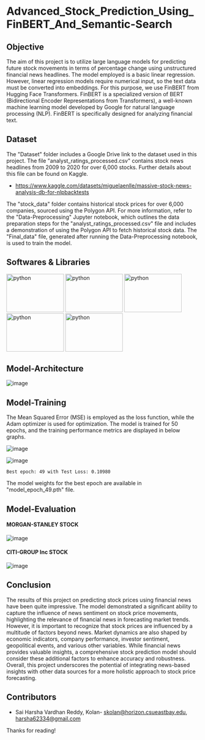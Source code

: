 # Advanced_Stock_Prediction_Using_FinBERT_And_Semantic-Search

## **Objective**
The aim of this project is to utilize large language models for predicting future stock movements in terms of percentage change using unstructured financial news headlines. The model employed is a basic linear regression. However, linear regression models require numerical input, so the text data must be converted into embeddings. For this purpose, we use FinBERT from Hugging Face Transformers. FinBERT is a specialized version of BERT (Bidirectional Encoder Representations from Transformers), a well-known machine learning model developed by Google for natural language processing (NLP). FinBERT is specifically designed for analyzing financial text.

## **Dataset**
The "Dataset" folder includes a Google Drive link to the dataset used in this project. The file "analyst_ratings_processed.csv" contains stock news headlines from 2009 to 2020 for over 6,000 stocks. Further details about this file can be found on Kaggle.

- https://www.kaggle.com/datasets/miguelaenlle/massive-stock-news-analysis-db-for-nlpbacktests

The "stock_data" folder contains historical stock prices for over 6,000 companies, sourced using the Polygon API.
For more information, refer to the "Data-Preprocessing" Jupyter notebook, which outlines the data preparation steps for the "analyst_ratings_processed.csv" file and includes a demonstration of using the Polygon API to fetch historical stock data.
The "Final_data" file, generated after running the Data-Preprocessing notebook, is used to train the model.

## **Softwares & Libraries**
<img src="https://github.com/KolanHarsha/DDos-detection-Using-Machine-Learning/assets/110462466/ec05c02a-389a-4363-8b8c-9b1ba8ca28b0" alt="python" width="150" height="100">
<img src="https://github.com/user-attachments/assets/6dcda243-fcec-45d4-9d77-8d1107e96275" alt="python" width="150" height="100">
<img src="https://github.com/user-attachments/assets/0d094a07-6ebd-4b8e-9cb2-f0d44e69b98d" alt="python" width="150" height="100">
<img src="https://github.com/user-attachments/assets/9dc4de8c-ff82-4d41-ba1a-52fc2cd8f410" alt="python" width="150" height="100">
<img src="https://github.com/user-attachments/assets/9dc00b20-f474-48cd-ac7e-337fa39ce1db" alt="python" width="150" height="100">


## **Model-Architecture**

![image](https://github.com/user-attachments/assets/701c0645-f343-44db-9a8a-e2384fd2c5de)

## **Model-Training**

The Mean Squared Error (MSE) is employed as the loss function, while the Adam optimizer is used for optimization. The model is trained for 50 epochs, and the training performance metrics are displayed in below graphs.

![image](https://github.com/user-attachments/assets/9911145f-90d0-4ec9-a8b1-e87f9cd9678d)

![image](https://github.com/user-attachments/assets/2348eda6-145c-46e1-acc1-1ec18703dbd6)

    Best epoch: 49 with Test Loss: 0.10980

The model weights for the best epoch are available in "model_epoch_49.pth" file.

## **Model-Evaluation**

#### **MORGAN-STANLEY STOCK**

![image](https://github.com/user-attachments/assets/2679f584-627d-4ea1-a2f0-ca323f08947a)

#### **CITI-GROUP Inc STOCK**

![image](https://github.com/user-attachments/assets/e902def6-a1c0-40a6-b386-9c8ddeb896cf)

## **Conclusion**

The results of this project on predicting stock prices using financial news have been quite impressive. The model demonstrated a significant ability to capture the influence of news sentiment on stock price movements, highlighting the relevance of financial news in forecasting market trends. However, it is important to recognize that stock prices are influenced by a multitude of factors beyond news. Market dynamics are also shaped by economic indicators, company performance, investor sentiment, geopolitical events, and various other variables. While financial news provides valuable insights, a comprehensive stock prediction model should consider these additional factors to enhance accuracy and robustness. Overall, this project underscores the potential of integrating news-based insights with other data sources for a more holistic approach to stock price forecasting.

## **Contributors**
- Sai Harsha Vardhan Reddy, Kolan- skolan@horizon.csueastbay.edu, harsha62334@gmail.com

Thanks for reading!





